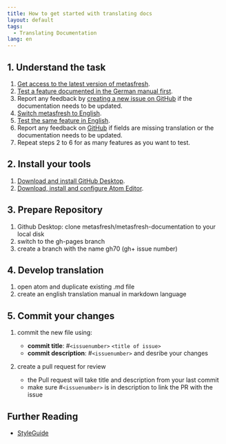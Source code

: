 ```yaml
---
title: How to get started with translating docs
layout: default
tags:
  - Translating Documentation
lang: en
---
```


## 1. Understand the task
1. <a href="https://metasfresh.com/en/download/" title="Download the latest version on metasfresh.com" target="blank">Get access to the latest version of metasfresh</a>.
1. [Test a feature documented in the German manual first](../../pages/webui/index_de).
1. Report any feedback by <a href="https://github.com/metasfresh/metasfresh-documentation/issues" title="metasfresh-documentation on GitHub" target="blank">creating a new issue on GitHub</a> if the documentation needs to be updated.
1. [Switch metasfresh to English](../../webui_collection/EN/SwitchLanguage.html).
1. [Test the same feature in English](../../pages/webui/index_en).
1. Report any feedback on <a href="https://github.com/metasfresh/metasfresh-documentation/issues" title="metasfresh-documentation on GitHub" target="blank">GitHub</a> if fields are missing translation or the documentation needs to be updated.
1. Repeat steps 2 to 6 for as many features as you want to test.

## 2. Install your tools
1. <a href="https://desktop.github.com/" title="Download GitHub Desktop from the official website" target="blank">Download and install GitHub Desktop</a>.
1. [Download, install and configure Atom Editor](how_to_setup_atom_for_contributing_docs).

## 3. Prepare Repository
1. Github Desktop: clone metasfresh/metasfresh-documentation to your local disk
1. switch to the gh-pages branch
1. create a branch with the name gh70 (gh+ issue number)

## 4. Develop translation
1. open atom and duplicate existing .md file
1. create an english translation manual in markdown language

## 5. Commit your changes
1. commit the new file using:
   - **commit title**: #`<issuenumber>` `<title of issue>`
   - **commit description**: #`<issuenumber>` and desribe your changes

1. create a pull request for review
   - the Pull request will take title and description from your last commit
   - make sure #`<issuenumber>` is in description to link the PR with the issue

## Further Reading
- [StyleGuide](../../StyleGuide)
